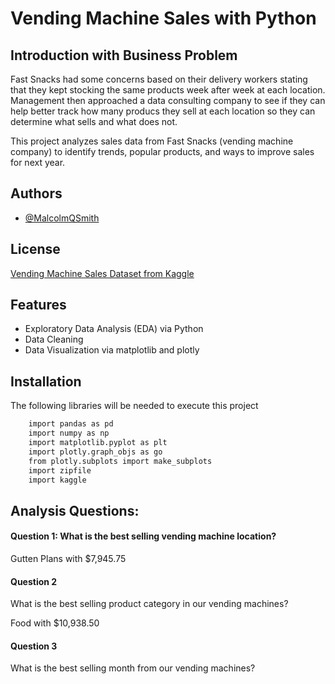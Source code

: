 
# Vending Machine Sales with Python


## Introduction with Business Problem

Fast Snacks had some concerns based on their delivery workers stating that they kept stocking the same products week after week at each location. Management then approached a data consulting company to see if they can help better track how many producs they sell at each location so they can determine what sells and what does not.

This project analyzes sales data from Fast Snacks (vending machine company) to identify trends, popular products, and ways to improve sales for next year.




## Authors

- [@MalcolmQSmith](https://github.com/MalcolmQSmith)


## License

[Vending Machine Sales Dataset from Kaggle](https://www.kaggle.com/datasets/awesomeasingh/vending-machine-sales)


## Features

- Exploratory Data Analysis (EDA) via Python
- Data Cleaning
- Data Visualization via matplotlib and plotly


## Installation

The following libraries will be needed to execute this project
```bash
    import pandas as pd
    import numpy as np
    import matplotlib.pyplot as plt
    import plotly.graph_objs as go
    from plotly.subplots import make_subplots
    import zipfile
    import kaggle
```
    
## Analysis Questions: 

#### Question 1: What is the best selling vending machine location? 

Gutten Plans with $7,945.75


#### Question 2

What is the best selling product category in our vending machines?

Food with $10,938.50

#### Question 3

What is the best selling month from our vending machines?


